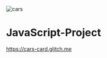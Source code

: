 ![cars](https://user-images.githubusercontent.com/83923244/124352231-e3d1ee80-dc07-11eb-840a-fb6b8c791a65.png)
# JavaScript-Project
https://cars-card.glitch.me
